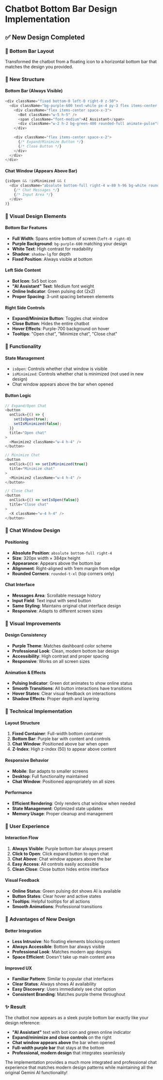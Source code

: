 # Chatbot Bottom Bar Design Implementation

## ✅ New Design Completed

### 🎨 **Bottom Bar Layout**
Transformed the chatbot from a floating icon to a horizontal bottom bar that matches the design you provided.

### 🔧 **New Structure**

#### Bottom Bar (Always Visible)
```typescript
<div className="fixed bottom-0 left-0 right-0 z-50">
  <div className="bg-purple-600 text-white px-4 py-3 flex items-center justify-between shadow-lg">
    <div className="flex items-center space-x-3">
      <Bot className="w-5 h-5" />
      <span className="font-medium">AI Assistant</span>
      <div className="w-2 h-2 bg-green-400 rounded-full animate-pulse"></div>
    </div>
    
    <div className="flex items-center space-x-2">
      {/* Expand/Minimize Button */}
      {/* Close Button */}
    </div>
  </div>
</div>
```

#### Chat Window (Appears Above Bar)
```typescript
{isOpen && !isMinimized && (
  <div className="absolute bottom-full right-4 w-80 h-96 bg-white rounded-t-xl shadow-2xl border border-gray-200 mb-1">
    {/* Chat Messages */}
    {/* Input Area */}
  </div>
)}
```

### 🎯 **Visual Design Elements**

#### Bottom Bar Features
- **Full Width**: Spans entire bottom of screen (`left-0 right-0`)
- **Purple Background**: `bg-purple-600` matching your design
- **White Text**: High contrast for readability
- **Shadow**: `shadow-lg` for depth
- **Fixed Position**: Always visible at bottom

#### Left Side Content
- **Bot Icon**: 5x5 bot icon
- **"AI Assistant" Text**: Medium font weight
- **Online Indicator**: Green pulsing dot (2x2)
- **Proper Spacing**: 3-unit spacing between elements

#### Right Side Controls
- **Expand/Minimize Button**: Toggles chat window
- **Close Button**: Hides the entire chatbot
- **Hover Effects**: Purple-700 background on hover
- **Tooltips**: "Open chat", "Minimize chat", "Close chat"

### 🚀 **Functionality**

#### State Management
- `isOpen`: Controls whether chat window is visible
- `isMinimized`: Controls whether chat is minimized (not used in new design)
- Chat window appears above the bar when opened

#### Button Logic
```typescript
// Expand/Open Chat
<button
  onClick={() => {
    setIsOpen(true);
    setIsMinimized(false);
  }}
  title="Open chat"
>
  <Maximize2 className="w-4 h-4" />
</button>

// Minimize Chat
<button
  onClick={() => setIsMinimized(true)}
  title="Minimize chat"
>
  <Minimize2 className="w-4 h-4" />
</button>

// Close Chat
<button
  onClick={() => setIsOpen(false)}
  title="Close chat"
>
  <X className="w-4 h-4" />
</button>
```

### 💬 **Chat Window Design**

#### Positioning
- **Absolute Position**: `absolute bottom-full right-4`
- **Size**: 320px width × 384px height
- **Appearance**: Appears above the bottom bar
- **Alignment**: Right-aligned with 1rem margin from edge
- **Rounded Corners**: `rounded-t-xl` (top corners only)

#### Chat Interface
- **Messages Area**: Scrollable message history
- **Input Field**: Text input with send button
- **Same Styling**: Maintains original chat interface design
- **Responsive**: Adapts to different screen sizes

### 🎨 **Visual Improvements**

#### Design Consistency
- **Purple Theme**: Matches dashboard color scheme
- **Professional Look**: Clean, modern bottom bar design
- **Accessibility**: High contrast and proper spacing
- **Responsive**: Works on all screen sizes

#### Animation & Effects
- **Pulsing Indicator**: Green dot animates to show online status
- **Smooth Transitions**: All button interactions have transitions
- **Hover States**: Clear visual feedback on interactions
- **Shadow Effects**: Proper depth and layering

### 🔧 **Technical Implementation**

#### Layout Structure
1. **Fixed Container**: Full-width bottom container
2. **Bottom Bar**: Purple bar with content and controls
3. **Chat Window**: Positioned above bar when open
4. **Z-Index**: High z-index (50) to appear above content

#### Responsive Behavior
- **Mobile**: Bar adapts to smaller screens
- **Desktop**: Full functionality maintained
- **Chat Window**: Positioned appropriately on all sizes

#### Performance
- **Efficient Rendering**: Only renders chat window when needed
- **State Management**: Optimized state updates
- **Memory Usage**: Proper cleanup and management

### 🎯 **User Experience**

#### Interaction Flow
1. **Always Visible**: Purple bottom bar always present
2. **Click to Open**: Click expand button to open chat
3. **Chat Above**: Chat window appears above the bar
4. **Easy Access**: All controls easily accessible
5. **Clean Close**: Close button hides entire interface

#### Visual Feedback
- **Online Status**: Green pulsing dot shows AI is available
- **Button States**: Clear hover and active states
- **Tooltips**: Helpful tooltips for all actions
- **Smooth Animations**: Professional transitions

### 🚀 **Advantages of New Design**

#### Better Integration
- **Less Intrusive**: No floating elements blocking content
- **Always Accessible**: Bottom bar always visible
- **Professional Look**: Matches modern app designs
- **Space Efficient**: Doesn't take up main content area

#### Improved UX
- **Familiar Pattern**: Similar to popular chat interfaces
- **Clear Status**: Always shows AI availability
- **Easy Discovery**: Users immediately see chat option
- **Consistent Branding**: Matches purple theme throughout

### ✨ **Result**

The chatbot now appears as a sleek purple bottom bar exactly like your design reference:
- **"AI Assistant"** text with bot icon and green online indicator
- **Expand/minimize and close controls** on the right
- **Chat window appears above** the bar when opened
- **Full-width purple bar** that stays at the bottom
- **Professional, modern design** that integrates seamlessly

The implementation provides a much more integrated and professional chat experience that matches modern design patterns while maintaining all the original Gemini AI functionality!
